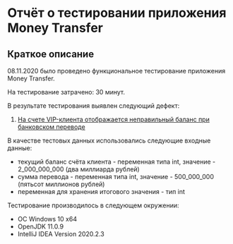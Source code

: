 # Отчёт о тестировании приложения Money Transfer

## Краткое описание

08.11.2020 было проведено функциональное тестирование приложения Money Transfer.

На тестирование затрачено: 30 минут.

В результате тестирования выявлен следующий дефект:
1. [На счете VIP-клиента отображается неправильный баланс при банковском переводе](https://github.com/Tatiana43/hw-2.1/issues/1)

В качестве тестовых данных использовались следующие входные данные:
* текущий баланс счёта клиента - переменная типа int, значение - 2_000_000_000 (два миллиарда рублей)
* сумма перевода - переменная типа int, значение - 500_000_000 (пятьсот миллионов рублей)
* переменная для хранения итогового значения - тип int

Тестирование производилось в следующем окружении:
* ОС Windows 10 x64
* OpenJDK 11.0.9
* IntelliJ IDEA Version 2020.2.3

